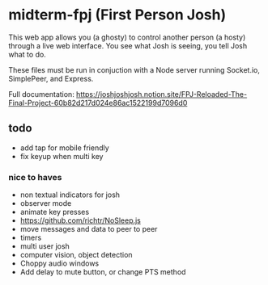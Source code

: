 # midterm-fpj (First Person Josh)

This web app allows you (a ghosty) to control another person (a hosty) through a live web interface. You see what Josh is seeing, you tell Josh what to do.

These files must be run in conjuction with a Node server running Socket.io, SimplePeer, and Express.

Full documentation: https://joshjoshjosh.notion.site/FPJ-Reloaded-The-Final-Project-60b82d217d024e86ac1522199d7096d0

## todo
- add tap for mobile friendly
- fix keyup when multi key
### nice to haves
- non textual indicators for josh
- observer mode
- animate key presses
- https://github.com/richtr/NoSleep.js
- move messages and data to peer to peer
- timers
- multi user josh
- computer vision, object detection
- Choppy audio windows
- Add delay to mute button, or change PTS method